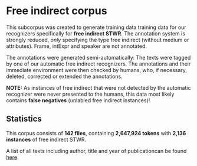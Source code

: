 # Free indirect corpus

This subcorpus was created to generate training data training data for our recognizers specifically for **free indirect STWR**. The annotation system is strongly reduced, *only* specifying the type free indirect (without medium or attributes). Frame, intExpr and speaker are not annotated.

The annotations were generated semi-automatically: The texts were  tagged by one of our automatic free indirect recognizers. The annotations and their immediate environment were then checked by humans, who, if necessary, deleted, corrected or extended the annotations. 

**NOTE:** As instances of free indirect that were not detected by the automatic recognizer were never presented to the humans, this data most likely contains **false negatives** (unlabled free indirect instances)!

## Statistics

This corpus consists of **142 files**, containing **2,647,924 tokens** with	**2,136 instances** of free indirect STWR.


A list of all texts including author, title and year of publicationcan be found [here](data/additional/simplified/free_indirect/txt/metadata_fi.tsv).
